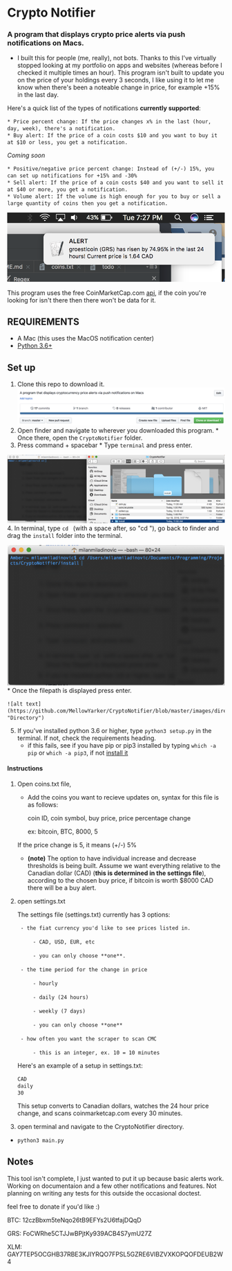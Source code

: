 # Crypto Notifier
### A program that displays crypto price alerts via push notifications on Macs.

* I built this for people (me, really), not bots. Thanks to this I've virtually stopped looking at my portfolio on apps and websites (whereas before I checked it multiple times an hour). This program isn't built to update you on the price of your holdings every 3 seconds, I like using it to let me know when there's been a noteable change in price, for example +15% in the last day.

Here's a quick list of the types of notifications **currently supported**:

    * Price percent change: If the price changes x% in the last (hour, day, week), there's a notification.
    * Buy alert: If the price of a coin costs $10 and you want to buy it at $10 or less, you get a notification.

*Coming soon*

    * Positive/negative price percent change: Instead of (+/-) 15%, you can set up notifications for +15% and -30%
    * Sell alert: If the price of a coin costs $40 and you want to sell it at $40 or more, you get a notification.
    * Volume alert: If the volume is high enough for you to buy or sell a large quantity of coins then you get a notification.

![alt text](https://github.com/MellowYarker/CryptoNotifier/blob/master/images/grsExample.png "Example Notification")

This program uses the free CoinMarketCap.com [api](https://coinmarketcap.com/api/), if the coin you're looking for isn't there then there won't be data for it.


## REQUIREMENTS
  * A Mac (this uses the MacOS notification center)
  * [Python 3.6+](https://www.python.org/downloads/release/python-365/)


## Set up
  1. Clone this repo to download it.
  ![alt text](https://github.com/MellowYarker/CryptoNotifier/blob/master/images/clone.png "Clone")
  2. Open finder and navigate to wherever you downloaded this program.
    * Once there, open the `CryptoNotifier` folder.
  3. Press command + spacebar
    * Type `terminal` and press enter.

  ![alt text](https://github.com/MellowYarker/CryptoNotifier/blob/master/images/finder_terminal.png "Finder and Terminal")
  4. In terminal, type `cd ` (with a space after, so "cd "), go back to finder and drag the `install` folder into the terminal.

  ![alt text](https://github.com/MellowYarker/CryptoNotifier/blob/master/images/dragged.png "Dragged In")
    * Once the filepath is displayed press enter.

    ![alt text](https://github.com/MellowYarker/CryptoNotifier/blob/master/images/directory.png "Directory")
  5. If you've installed python 3.6 or higher, type `python3 setup.py` in the terminal. If not, check the requirements heading.
        * if this fails, see if you have pip or pip3 installed by typing `which -a pip` or `which -a pip3`, if not [install it](https://stackoverflow.com/questions/6587507/how-to-install-pip-with-python-3)



#### Instructions
1. Open coins.txt file,
    * Add the coins you want to recieve updates on, syntax for this file is as follows:

      coin ID, coin symbol, buy price, price percentage change

      ex: bitcoin, BTC, 8000, 5

   If the price change is 5, it means (+/-) 5%
     * **(note)** The option to have individual increase and decrease thresholds is being built.
   Assume we want everything relative to the Canadian dollar (CAD) (**this is determined in the settings file**), according to the chosen buy price, if bitcoin is worth $8000 CAD there will be a buy alert.

2. open settings.txt

    The settings file (settings.txt) currently has 3 options:

        - the fiat currency you'd like to see prices listed in.

            - CAD, USD, EUR, etc

            - you can only choose **one**.

        - the time period for the change in price

            - hourly

            - daily (24 hours)

            - weekly (7 days)

            - you can only choose **one**

        - how often you want the scraper to scan CMC

            - this is an integer, ex. 10 = 10 minutes

    Here's an example of a setup in settings.txt:

    ```
    CAD
    daily
    30
    ```

    This setup converts to Canadian dollars, watches the 24 hour price change,
    and scans coinmarketcap.com every 30 minutes.

3. open terminal and navigate to the CryptoNotifier directory.
  * `python3 main.py`

## Notes
This tool isn't complete, I just wanted to put it up because basic alerts work. Working on documentaion and a few other notifications and features. Not planning on writing any tests for this outside the occasional doctest.

feel free to donate if you'd like :)

BTC: 12czBbxm5teNqo26tB9EFYs2U6tfajDQqD

GRS: FoCWRhe5CTJJwBPjtKy939ACB4S7ymU27Z

XLM: GAY7TEP5OCGHB37RBE3KJIYRQO7FPSL5GZRE6VIBZVXKOPQOFDEUB2W4



